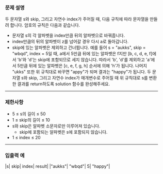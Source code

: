 ### 문제 설명
두 문자열 s와 skip, 그리고 자연수 index가 주어질 때, 다음 규칙에 따라 문자열을 만들려 합니다. 암호의 규칙은 다음과 같습니다.

- 문자열 s의 각 알파벳을 index만큼 뒤의 알파벳으로 바꿔줍니다.
- index만큼의 뒤의 알파벳이 z를 넘어갈 경우 다시 a로 돌아갑니다.
- skip에 있는 알파벳은 제외하고 건너뜁니다.
예를 들어 s = "aukks", skip = "wbqd", index = 5일 때, a에서 5만큼 뒤에 있는 알파벳은 f지만 [b, c, d, e, f]에서 'b'와 'd'는 skip에 포함되므로 세지 않습니다. 따라서 'b', 'd'를 제외하고 'a'에서 5만큼 뒤에 있는 알파벳은 [c, e, f, g, h] 순서에 의해 'h'가 됩니다. 나머지 "ukks" 또한 위 규칙대로 바꾸면 "appy"가 되며 결과는 "happy"가 됩니다.
두 문자열 s와 skip, 그리고 자연수 index가 매개변수로 주어질 때 위 규칙대로 s를 변환한 결과를 return하도록 solution 함수를 완성해주세요.
-----------
### 제한사항
- 5 ≤ s의 길이 ≤ 50
- 1 ≤ skip의 길이 ≤ 10
- s와 skip은 알파벳 소문자로만 이루어져 있습니다.
  - skip에 포함되는 알파벳은 s에 포함되지 않습니다.
- 1 ≤ index ≤ 20
------------
### 입출력 예
|s|	skip|	index|	result|
|"aukks"|	"wbqd"|	5|	"happy"|
